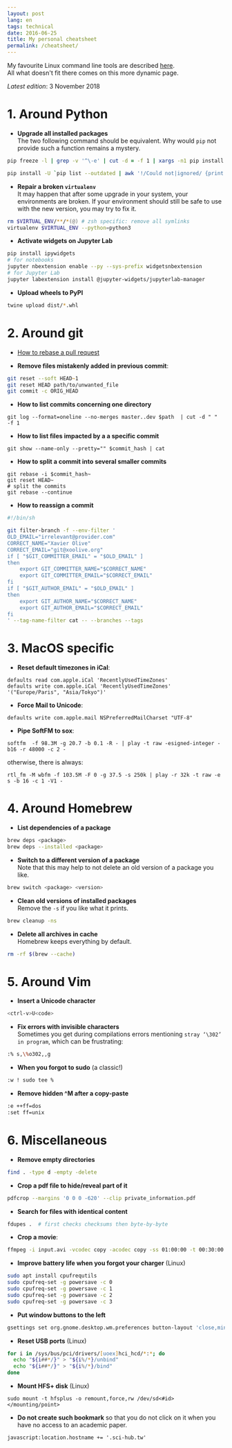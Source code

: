 ```yaml
---
layout: post
lang: en
tags: technical
date: 2016-06-25
title: My personal cheatsheet
permalink: /cheatsheet/
---
```


My favourite Linux command line tools are described [here](/linux-tools/).  
All what doesn't fit there comes on this more dynamic page.

*Latest edition*: 3 November 2018 


# 1. Around Python

- **Upgrade all installed packages**  
  The two following command should be equivalent. Why would `pip` not provide
  such a function remains a mystery.

~~~zsh
pip freeze -l | grep -v '^\-e' | cut -d = -f 1 | xargs -n1 pip install -U
~~~
~~~zsh
pip install -U `pip list --outdated | awk '!/Could not|ignored/ {print $1}'`
~~~

- **Repair a broken `virtualenv`**  
  It may happen that after some upgrade in your system, your environments are
  broken. If your environment should still be safe to use with the new version,
  you may try to fix it.

~~~zsh
rm $VIRTUAL_ENV/**/*(@) # zsh specific: remove all symlinks
virtualenv $VIRTUAL_ENV --python=python3
~~~

- **Activate widgets on Jupyter Lab**

```zsh
pip install ipywidgets
# for notebooks
jupyter nbextension enable --py --sys-prefix widgetsnbextension
# for Jupyter Lab
jupyter labextension install @jupyter-widgets/jupyterlab-manager
```

- **Upload wheels to PyPI**

```zsh
twine upload dist/*.whl
```

# 2. Around git

- [How to rebase a pull request](https://github.com/edx/edx-platform/wiki/How-to-Rebase-a-Pull-Request)

- **Remove files mistakenly added in previous commit**:

```zsh
git reset --soft HEAD~1
git reset HEAD path/to/unwanted_file
git commit -c ORIG_HEAD
```

- **How to list commits concerning one directory**

```
git log --format=oneline --no-merges master..dev $path  | cut -d " "  -f 1
```

- **How to list files impacted by a a specific commit**

```
git show --name-only --pretty="" $commit_hash | cat
```

- **How to split a commit into several smaller commits**

```
git rebase -i $commit_hash~
git reset HEAD~
# split the commits
git rebase --continue
```

- **How to reassign a commit**

```sh
#!/bin/sh

git filter-branch -f --env-filter '
OLD_EMAIL="irrelevant@provider.com"
CORRECT_NAME="Xavier Olive"
CORRECT_EMAIL="git@xoolive.org"
if [ "$GIT_COMMITTER_EMAIL" = "$OLD_EMAIL" ]
then
    export GIT_COMMITTER_NAME="$CORRECT_NAME"
    export GIT_COMMITTER_EMAIL="$CORRECT_EMAIL"
fi
if [ "$GIT_AUTHOR_EMAIL" = "$OLD_EMAIL" ]
then
    export GIT_AUTHOR_NAME="$CORRECT_NAME"
    export GIT_AUTHOR_EMAIL="$CORRECT_EMAIL"
fi
' --tag-name-filter cat -- --branches --tags
```

# 3. MacOS specific

- **Reset default timezones in iCal**:

```
defaults read com.apple.iCal 'RecentlyUsedTimeZones'
defaults write com.apple.iCal 'RecentlyUsedTimeZones' '("Europe/Paris", "Asia/Tokyo")'
```

- **Force Mail to Unicode**:

```
defaults write com.apple.mail NSPreferredMailCharset "UTF-8"
```

- **Pipe SoftFM to sox**:

```
softfm  -f 98.3M -g 20.7 -b 0.1 -R - | play -t raw -esigned-integer -b16 -r 48000 -c 2 -
```

otherwise, there is always:

```
rtl_fm -M wbfm -f 103.5M -F 0 -g 37.5 -s 250k | play -r 32k -t raw -e s -b 16 -c 1 -V1 -
```



# 4. Around Homebrew

- **List dependencies of a package**

~~~zsh
brew deps <package>
brew deps --installed <package>
~~~

- **Switch to a different version of a package**  
  Note that this may help to not delete an old version of a package you like.

~~~zsh
brew switch <package> <version>
~~~

- **Clean old versions of installed packages**  
  Remove the `-s` if you like what it prints.

~~~zsh
brew cleanup -ns
~~~

- **Delete all archives in cache**  
  Homebrew keeps everything by default.

~~~zsh
rm -rf $(brew --cache)
~~~

# 5. Around Vim

- **Insert a Unicode character**

~~~zsh
<ctrl-v>U<code>
~~~

- **Fix errors with invisible characters**  
  Sometimes you get during compilations errors mentioning `stray ‘\302’ in
  program`, which can be frustrating:

~~~zsh
:% s,\%o302,,g
~~~

- **When you forgot to sudo** (a classic!)

~~~zsh
:w ! sudo tee %
~~~

- **Remove hidden ^M after a copy-paste**

~~~zsh
:e ++ff=dos
:set ff=unix 
~~~

# 6. Miscellaneous

- **Remove empty directories**

```zsh
find . -type d -empty -delete
```

- **Crop a pdf file to hide/reveal part of it**

```zsh
pdfcrop --margins '0 0 0 -620' --clip private_information.pdf
```

- **Search for files with identical content**

```zsh
fdupes .  # first checks checksums then byte-by-byte
```

- **Crop a movie**:

```zsh
ffmpeg -i input.avi -vcodec copy -acodec copy -ss 01:00:00 -t 00:30:00 output.avi
```

- **Improve battery life when you forgot your charger** (Linux)

```zsh
sudo apt install cpufrequtils
sudo cpufreq-set -g powersave -c 0
sudo cpufreq-set -g powersave -c 1
sudo cpufreq-set -g powersave -c 2
sudo cpufreq-set -g powersave -c 3
```

- **Put window buttons to the left**

```zsh
gsettings set org.gnome.desktop.wm.preferences button-layout 'close,minimize,maximize:'
```

- **Reset USB ports** (Linux)

```zsh
for i in /sys/bus/pci/drivers/[uoex]hci_hcd/*:*; do
  echo "${i##*/}" > "${i%/*}/unbind"
  echo "${i##*/}" > "${i%/*}/bind"
done
```

- **Mount HFS+ disk** (Linux)

```
sudo mount -t hfsplus -o remount,force,rw /dev/sd<#id> </mounting/point>
```

- **Do not create such bookmark** so that you do not click on it when you have
  no access to an academic paper.

```
javascript:location.hostname += '.sci-hub.tw'
```
